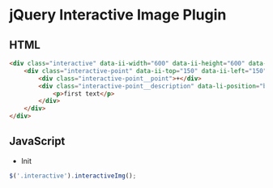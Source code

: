 # jQuery Interactive Image Plugin

## HTML

```html
<div class="interactive" data-ii-width="600" data-ii-height="600" data-ii-src="https://picsum.photos/600/600">
    <div class="interactive-point" data-ii-top="150" data-ii-left="150" data-ii-position="top">
        <div class="interactive-point__point">+</div>
        <div class="interactive-point__description" data-li-position="bottom">
            <p>first text</p>
        </div>
    </div>
</div>
```

## JavaScript
- Init
```javascript
$('.interactive').interactiveImg();
```